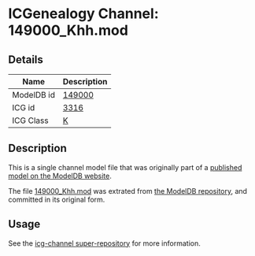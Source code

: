 # ICGenealogy Channel: 149000\_Khh.mod

## Details

Name | Description
---- | -----------
ModelDB id | [149000](http://senselab.med.yale.edu/ModelDB/ShowModel.cshtml?model=149000)
ICG id | [3316](http://icg.neurotheory.ox.ac.uk/channels/1/3316)
ICG Class | [K](http://icg.neurotheory.ox.ac.uk/channels/1)

## Description

This is a single channel model file that was originally part of a [published model on the ModelDB website](http://senselab.med.yale.edu/mModelDB/ShowModel.cshtml?model=149000).

The file [149000\_Khh.mod](149000_Khh.mod) was extrated from [the ModelDB repository](http://senselab.med.yale.edu/ModelDB/ShowModel.cshtml?model=149000), and committed in its original form.

## Usage

See the [icg-channel super-repository](https://github.com/icgenealogy/icg-channels) for more information.